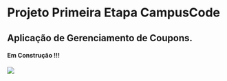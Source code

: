 # Projeto Primeira Etapa CampusCode

## Aplicação de Gerenciamento de Coupons. 

#### Em Construção !!!

<img src="public/images/construindo_repositorio.gif" >
